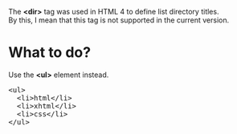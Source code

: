 The <b>&lt;dir&gt;</b> tag was used in HTML 4 to define list directory titles.
<br>
By this, I mean that this tag is not supported in the current version.
<h1>What to do?</h1>
Use the <b>&lt;ul&gt;</b> element instead.
<pre>
&lt;ul&gt;
  &lt;li&gt;html&lt;/li&gt;
  &lt;li&gt;xhtml&lt;/li&gt;
  &lt;li&gt;css&lt;/li&gt;
&lt;/ul&gt;
</pre>
